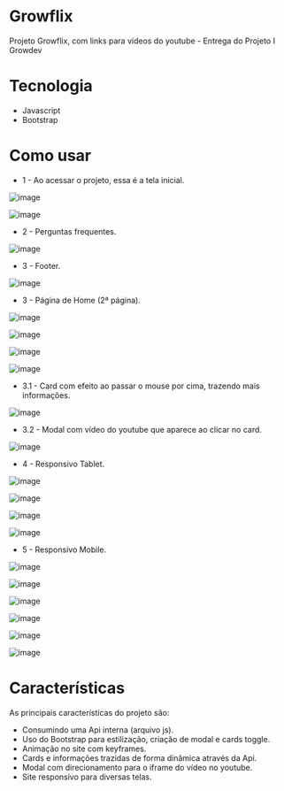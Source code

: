 # Growflix

Projeto Growflix, com links para vídeos do youtube - Entrega do Projeto I Growdev

# Tecnologia

- Javascript
- Bootstrap

# Como usar

- 1 - Ao acessar o projeto, essa é a tela inicial.

![image](https://github.com/user-attachments/assets/cdcaaed3-1fa7-43b6-b2c4-cd0b66ba0234)

![image](https://github.com/user-attachments/assets/6fac071d-e663-4dba-9b7d-d076ebf7bcf8)

- 2 - Perguntas frequentes.

![image](https://github.com/user-attachments/assets/4b4666ab-af70-4379-b2b2-2fe2c0b80f08)

- 3 - Footer.
  
![image](https://github.com/user-attachments/assets/10a74de0-991f-4f9e-ba29-29b7bc57d495)


- 3 - Página de Home (2ª página).

![image](https://github.com/user-attachments/assets/7fd8a40a-be34-4daa-9e4a-a65ccb826f45)

![image](https://github.com/user-attachments/assets/39eb0fc5-4681-4e1a-9eb7-7a11a75a4423)

![image](https://github.com/user-attachments/assets/81265260-2727-48cc-a76e-ea5f1ce06a8f)

![image](https://github.com/user-attachments/assets/5cce26c2-0c3b-42d1-a985-e622e766d3a9)

- 3.1 - Card com efeito ao passar o mouse por cima, trazendo mais informações.

![image](https://github.com/user-attachments/assets/5b6639bc-4c8c-40bd-9669-c505ab5019b9)

- 3.2 - Modal com vídeo do youtube que aparece ao clicar no card.

![image](https://github.com/user-attachments/assets/3a71dc98-8244-4895-8445-137a53401ad6)

- 4 - Responsivo Tablet.

![image](https://github.com/user-attachments/assets/d7867fe2-5c76-4934-873c-d3d759b0fd12)

![image](https://github.com/user-attachments/assets/84e1f0b6-a546-451e-ae2e-01358ec09e89)

![image](https://github.com/user-attachments/assets/19f3a9c4-aa86-4804-ba8c-a8c0a16b964d)

![image](https://github.com/user-attachments/assets/6734885a-ddf2-4e90-9172-2856b6f27257)

- 5 - Responsivo Mobile.

![image](https://github.com/user-attachments/assets/24082020-e159-4a8c-b149-0265ece53c23)

![image](https://github.com/user-attachments/assets/9a2ae0bb-3745-4bbd-9879-aac097c987bb)

![image](https://github.com/user-attachments/assets/4ff592e7-2855-4cc3-aa68-ddee44cb3a85)

![image](https://github.com/user-attachments/assets/b36deec4-21e7-4c99-a447-55f9377d9c66)

![image](https://github.com/user-attachments/assets/00f708a0-7ab5-411d-b9df-de1a805bae52)

![image](https://github.com/user-attachments/assets/c9ef2e87-d915-453e-8072-653ac9604b16)

# Características

As principais características do projeto são:
- Consumindo uma Api interna (arquivo js).
- Uso do Bootstrap para estilização, criação de modal e cards toggle.
- Animação no site com keyframes.
- Cards e informações trazidas de forma dinâmica através da Api.
- Modal com direcionamento para o iframe do vídeo no youtube.
- Site responsivo para diversas telas.

